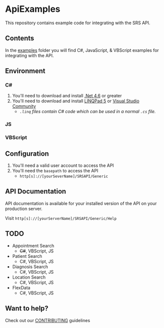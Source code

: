 # ApiExamples

This repository contains example code for integrating with the SRS API. 

## Contents

In the [examples](./examples) folder you will find C#, JavaScript, & VBScript examples for integrating with the API.

## Environment

### C# #

1. You'll need to download and install [.Net 4.6](https://www.microsoft.com/en-us/download/details.aspx?id=53344) or greater
1. You'll need to download and install [LINQPad 5](https://www.linqpad.net/download.aspx) or [Visual Studio Community](https://www.visualstudio.com/vs/community/)
    - *`.linq` files contain C# code which can be used in a normal `.cs` file.*

### JS

### VBScript

## Configuration

1. You'll need a valid user account to access the API
1. You'll need the `basepath` to access the API
    - `http[s]://[yourSeverName]/SRSAPI/Generic`

## API Documentation

API documentation is available for your installed version of the API on your production server.

Visit `http[s]://[yourServerName]/SRSAPI/Generic/Help`

## TODO

- Appointment Search
    - ~~C#~~, VBScript, JS
- Patient Search
    - C#, VBScript, JS
- Diagnosis Search
    - C#, VBScript, JS
- Location Search
    - C#, VBScript, JS
- FlexData
    - C#, VBScript, JS

## Want to help?

Check out our [CONTRIBUTING](./CONTRIBUTNG.md) guidelines
 